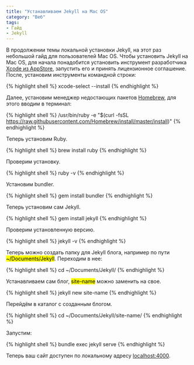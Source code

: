 ```yaml
---
title: "Устанавливаем Jekyll на Mac OS"
category: "Веб"
tags:
- Гайд
- Jekyll
---
```


В продолжении темы локальной установки Jekyll, на этот раз небольшой гайд для пользователей Mac OS. Чтобы установить Jekyll на Mac OS, для начала понадобится установить инструмент разработчика [Xcode из AppStore](https://itunes.apple.com/ru/app/xcode/id497799835?mt=12), запустить его и принять лицензионное соглашение. После, установим инструменты командной строки:

{% highlight shell %}
xcode-select --install
{% endhighlight %}

Далее, установим менеджер недостающих пакетов [Homebrew](https://brew.sh/index_ru.html), для этого вводим в терминал:

{% highlight shell %}
/usr/bin/ruby -e "$(curl -fsSL https://raw.githubusercontent.com/Homebrew/install/master/install)"
{% endhighlight %}

Теперь установим Ruby.

{% highlight shell %}
brew install ruby
{% endhighlight %}

Проверим установку.

{% highlight shell %}
ruby -v
{% endhighlight %}

Установим bundler.

{% highlight shell %}
gem install bundler
{% endhighlight %}

Теперь установим сам Jekyll.

{% highlight shell %}
gem install jekyll
{% endhighlight %}

Проверим установленную версию.

{% highlight shell %}
jekyll -v
{% endhighlight %}

Теперь можно создать папку для Jekyll блога, например по пути <mark>~/Documents/Jekyll</mark>. Переходим в нее:

{% highlight shell %}
cd ~/Documents/Jekyll/
{% endhighlight %}

Устанавливаем сам блог, <mark>site-name</mark> можно заменить на свое.

{% highlight shell %}
jekyll new site-name
{% endhighlight %}

Перейдём в каталог с созданным блогом.

{% highlight shell %}
cd ~/Documents/Jekyll/site-name/
{% endhighlight %}

Запустим:

{% highlight shell %}
bundle exec jekyll serve
{% endhighlight %}

Теперь ваш сайт доступен по локальному адресу [localhost:4000](http://localhost:4000).